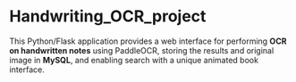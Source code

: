 # Handwriting_OCR_project
This Python/Flask application provides a web interface for performing **OCR on handwritten notes** using PaddleOCR, storing the results and original image in **MySQL**, and enabling search with a unique animated book interface.
